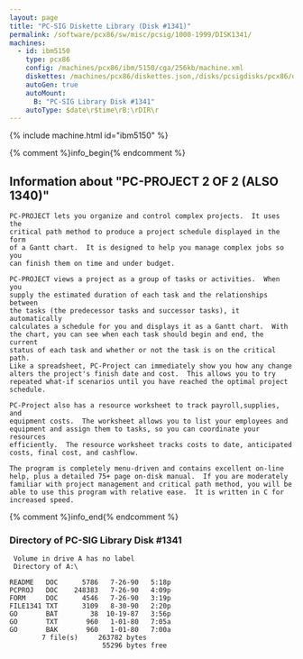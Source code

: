```yaml
---
layout: page
title: "PC-SIG Diskette Library (Disk #1341)"
permalink: /software/pcx86/sw/misc/pcsig/1000-1999/DISK1341/
machines:
  - id: ibm5150
    type: pcx86
    config: /machines/pcx86/ibm/5150/cga/256kb/machine.xml
    diskettes: /machines/pcx86/diskettes.json,/disks/pcsigdisks/pcx86/diskettes.json
    autoGen: true
    autoMount:
      B: "PC-SIG Library Disk #1341"
    autoType: $date\r$time\rB:\rDIR\r
---
```


{% include machine.html id="ibm5150" %}

{% comment %}info_begin{% endcomment %}

## Information about "PC-PROJECT 2 OF 2 (ALSO 1340)"

    PC-PROJECT lets you organize and control complex projects.  It uses the
    critical path method to produce a project schedule displayed in the form
    of a Gantt chart.  It is designed to help you manage complex jobs so you
    can finish them on time and under budget.
    
    PC-PROJECT views a project as a group of tasks or activities.  When you
    supply the estimated duration of each task and the relationships between
    the tasks (the predecessor tasks and successor tasks), it automatically
    calculates a schedule for you and displays it as a Gantt chart.  With
    the chart, you can see when each task should begin and end, the current
    status of each task and whether or not the task is on the critical path.
    Like a spreadsheet, PC-Project can immediately show you how any change
    alters the project's finish date and cost.  This allows you to try
    repeated what-if scenarios until you have reached the optimal project
    schedule.
    
    PC-Project also has a resource worksheet to track payroll,supplies, and
    equipment costs.  The worksheet allows you to list your employees and
    equipment and assign them to tasks, so you can coordinate your resources
    efficiently.  The resource worksheet tracks costs to date, anticipated
    costs, final cost, and cashflow.
    
    The program is completely menu-driven and contains excellent on-line
    help, plus a detailed 75+ page on-disk manual.  If you are moderately
    familiar with project management and critical path method, you will be
    able to use this program with relative ease.  It is written in C for
    increased speed.
{% comment %}info_end{% endcomment %}


### Directory of PC-SIG Library Disk #1341

     Volume in drive A has no label
     Directory of A:\

    README   DOC      5786   7-26-90   5:18p
    PCPROJ   DOC    248383   7-26-90   4:09p
    FORM     DOC      4546   7-26-90   3:19p
    FILE1341 TXT      3109   8-30-90   2:20p
    GO       BAT        38  10-19-87   3:56p
    GO       TXT       960   1-01-80   7:05a
    GO       BAK       960   1-01-80   7:00a
            7 file(s)     263782 bytes
                           55296 bytes free

